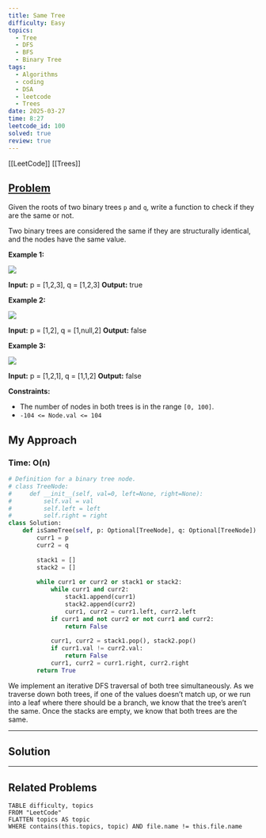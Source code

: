 ```yaml
---
title: Same Tree
difficulty: Easy
topics:
  - Tree
  - DFS
  - BFS
  - Binary Tree
tags:
  - Algorithms
  - coding
  - DSA
  - leetcode
  - Trees
date: 2025-03-27
time: 8:27
leetcode_id: 100
solved: true
review: true
---
```

[[LeetCode]]
[[Trees]]
## [Problem](https://leetcode.com/problems/same-tree/)
Given the roots of two binary trees `p` and `q`, write a function to check if they are the same or not.

Two binary trees are considered the same if they are structurally identical, and the nodes have the same value.

**Example 1:**

![](https://assets.leetcode.com/uploads/2020/12/20/ex1.jpg)

**Input:** p = [1,2,3], q = [1,2,3]
**Output:** true

**Example 2:**

![](https://assets.leetcode.com/uploads/2020/12/20/ex2.jpg)

**Input:** p = [1,2], q = [1,null,2]
**Output:** false

**Example 3:**

![](https://assets.leetcode.com/uploads/2020/12/20/ex3.jpg)

**Input:** p = [1,2,1], q = [1,1,2]
**Output:** false

**Constraints:**

- The number of nodes in both trees is in the range `[0, 100]`.
- `-104 <= Node.val <= 104`



## My Approach
### Time: O(n)

```python
# Definition for a binary tree node.
# class TreeNode:
#     def __init__(self, val=0, left=None, right=None):
#         self.val = val
#         self.left = left
#         self.right = right
class Solution:
    def isSameTree(self, p: Optional[TreeNode], q: Optional[TreeNode]) -> bool:
        curr1 = p
        curr2 = q
  
        stack1 = []
        stack2 = []
  
        while curr1 or curr2 or stack1 or stack2:
            while curr1 and curr2:
                stack1.append(curr1)
                stack2.append(curr2)
                curr1, curr2 = curr1.left, curr2.left
            if curr1 and not curr2 or not curr1 and curr2:
                return False
  
            curr1, curr2 = stack1.pop(), stack2.pop()
            if curr1.val != curr2.val:
                return False
            curr1, curr2 = curr1.right, curr2.right
        return True
```
We implement an iterative DFS traversal of both tree simultaneously. As we traverse down both trees, if one of the values doesn’t match up, or we run into a leaf where there should be a branch, we know that the tree’s aren’t the same. Once the stacks are empty, we know that both trees are the same.


---
## Solution




---
## Related Problems
```dataview
TABLE difficulty, topics
FROM "LeetCode"
FLATTEN topics AS topic
WHERE contains(this.topics, topic) AND file.name != this.file.name
```